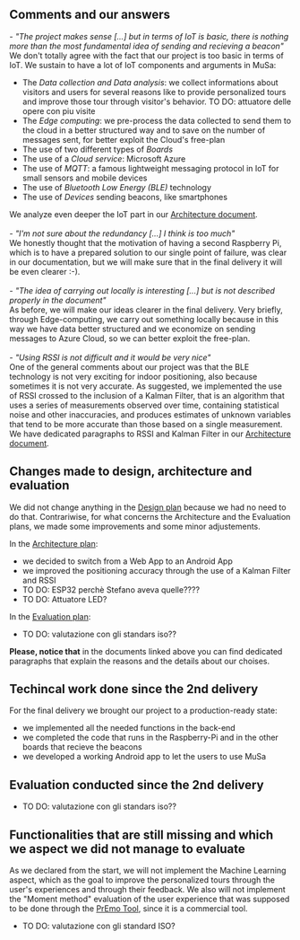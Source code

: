 ## Comments and our answers

*- "The project makes sense [...] but in terms of IoT is basic, there is nothing more than the most fundamental idea of sending and recieving a beacon"* <br>
We don't totally agree with the fact that our project is too basic in terms of IoT. We sustain to have a lot of IoT components and arguments in MuSa:
- The *Data collection and Data analysis*: we collect informations about visitors and users for several reasons like to provide personalized tours and improve those tour through visitor's behavior. TO DO: attuatore delle opere con piu visite
- The *Edge computing*: we pre-process the data collected to send them to the cloud in a better structured way and to save on the number of messages sent, for better exploit the Cloud's free-plan
- The use of two different types of *Boards*
- The use of a *Cloud service*: Microsoft Azure
- The use of *MQTT*: a famous lightweight messaging protocol in IoT for small sensors and mobile devices
- The use of *Bluetooth Low Energy (BLE)* technology
- The use of *Devices* sending beacons, like smartphones

We analyze even deeper the IoT part in our [Architecture document](docs/Architecture.md).
<br>
<br>
*- "I'm not sure about the redundancy [...] I think is too much"* <br>
We honestly thought that the motivation of having a second Raspberry Pi, which is to have a prepared solution to our single point of failure, was clear in our documentation, but we will make sure that in the final delivery it will be even clearer :-).
<br>
<br>
*- "The idea of carrying out locally is interesting [...] but is not described properly in the document"* <br>As before, we will make our ideas clearer in the final delivery. Very briefly, through Edge-computing, we carry out something locally because in this way we have data better structured and we economize on sending messages to Azure Cloud, so we can better exploit the free-plan. 
<br>
<br>
*- "Using RSSI is not difficult and it would be very nice"*<br>
One of the general comments about our project was that the BLE technology is not very exciting for indoor positioning, also because sometimes it is not very accurate. As suggested, we implemented the use of RSSI crossed to the inclusion of a Kalman Filter, that is an algorithm that uses a series of measurements observed over time, containing statistical noise and other inaccuracies, and produces estimates of unknown variables that tend to be more accurate than those based on a single measurement. We have dedicated paragraphs to RSSI and Kalman Filter in our [Architecture document](docs/Architecture.md).
<br>

## Changes made to design, architecture and evaluation
We did not change anything in the [Design plan](docs/Design.md) because we had no need to do that. Contrariwise, for what concerns the Architecture and the Evaluation plans, we made some improvements and some minor adjustements.

In the [Architecture plan](docs/Architecture.md):
- we decided to switch from a Web App to an Android App
- we improved the positioning accuracy through the use of a Kalman Filter and RSSI
- TO DO: ESP32 perchè Stefano aveva quelle????
- TO DO: Attuatore LED?

In the [Evaluation plan](docs/Evaluation.md):
- TO DO: valutazione con gli standars iso??

**Please, notice that** in the documents linked above you can find dedicated paragraphs that explain the reasons and the details about our choises.

## Techincal work done since the 2nd delivery
For the final delivery we brought our project to a production-ready state:
- we implemented all the needed functions in the back-end 
- we completed the code that runs in the Raspberry-Pi and in the other boards that recieve the beacons
- we developed a working Android app to let the users to use MuSa

## Evaluation conducted since the 2nd delivery 
- TO DO: valutazione con gli standars iso??

## Functionalities that are still missing and which we aspect we did not manage to evaluate
As we declared from the start, we will not implement the Machine Learning aspect, which as the goal to improve the personalized tours through the user's experiences and through their feedback. We also will not implement the "Moment method" evaluation of the user experience that was supposed to be done through the [PrEmo Tool](https://www.premotool.com/), since it is a commercial tool.
- TO DO: valutazione con gli standard ISO?